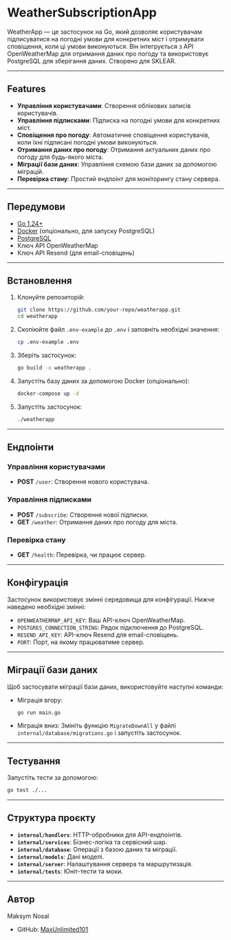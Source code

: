 # WeatherSubscriptionApp

WeatherApp — це застосунок на Go, який дозволяє користувачам підписуватися на погодні умови для конкретних міст і отримувати сповіщення, коли ці умови виконуються. Він інтегрується з API OpenWeatherMap для отримання даних про погоду та використовує PostgreSQL для зберігання даних. Створено для SKLEAR.

---

## Features

- **Управління користувачами**: Створення облікових записів користувачів.
- **Управління підписками**: Підписка на погодні умови для конкретних міст.
- **Сповіщення про погоду**: Автоматичне сповіщення користувачів, коли їхні підписані погодні умови виконуються.
- **Отримання даних про погоду**: Отримання актуальних даних про погоду для будь-якого міста.
- **Міграції бази даних**: Управління схемою бази даних за допомогою міграцій.
- **Перевірка стану**: Простий ендпоінт для моніторингу стану сервера.

---

## Передумови

- [Go 1.24+](https://golang.org/dl/)
- [Docker](https://www.docker.com/) (опціонально, для запуску PostgreSQL)
- [PostgreSQL](https://www.postgresql.org/)
- Ключ API OpenWeatherMap
- Ключ API Resend (для email-сповіщень)

---
## Встановлення

1. Клонуйте репозиторій:
    ```bash
    git clone https://github.com/your-repo/weatherapp.git
    cd weatherapp
    ```

2. Скопіюйте файл `.env-example` до `.env` і заповніть необхідні значення:
    ```bash
    cp .env-example .env
    ```

3. Зберіть застосунок:
    ```bash
    go build -o weatherapp .
    ```

4. Запустіть базу даних за допомогою Docker (опціонально):
    ```bash
    docker-compose up -d
    ```

5. Запустіть застосунок:
    ```bash
    ./weatherapp
    ```

---

## Ендпоінти

### Управління користувачами
- **POST** `/user`: Створення нового користувача.

### Управління підписками
- **POST** `/subscribe`: Створення нової підписки.
- **GET** `/weather`: Отримання даних про погоду для міста.

### Перевірка стану
- **GET** `/health`: Перевірка, чи працює сервер.

---

## Конфігурація

Застосунок використовує змінні середовища для конфігурації. Нижче наведено необхідні змінні:

- `OPENWEATHERMAP_API_KEY`: Ваш API-ключ OpenWeatherMap.
- `POSTGRES_CONNECTION_STRING`: Рядок підключення до PostgreSQL.
- `RESEND_API_KEY`: API-ключ Resend для email-сповіщень.
- `PORT`: Порт, на якому працюватиме сервер.

---

## Міграції бази даних

Щоб застосувати міграції бази даних, використовуйте наступні команди:

- Міграція вгору:
  ```bash
  go run main.go
  ```

- Міграція вниз:
  Змініть функцію `MigrateDownAll` у файлі `internal/database/migrations.go` і запустіть застосунок.

---

## Тестування

Запустіть тести за допомогою:
```bash
go test ./...
```

---

## Структура проєкту

- **`internal/handlers`**: HTTP-обробники для API-ендпоінтів.
- **`internal/services`**: Бізнес-логіка та сервісний шар.
- **`internal/database`**: Операції з базою даних та міграції.
- **`internal/models`**: Дані моделі.
- **`internal/server`**: Налаштування сервера та маршрутизація.
- **`internal/tests`**: Юніт-тести та моки.

---

## Автор

Maksym Nosal  
- GitHub: [MaxUnlimited101](https://github.com/MaxUnlimited101)  
